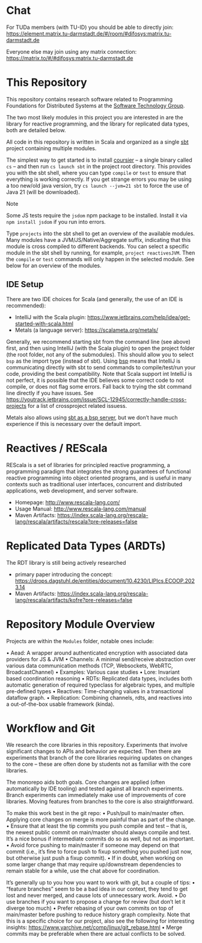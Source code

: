 # Chat

For TUDa members (with TU-ID) you should be able to directly join:
https://element.matrix.tu-darmstadt.de/#/room/#difosys:matrix.tu-darmstadt.de

Everyone else may join using any matrix connection:
https://matrix.to/#/#difosys:matrix.tu-darmstadt.de

# This Repository

This repository contains research software related to Programming Foundations for Distributed Systems at the [Software Technology Group](http://www.stg.tu-darmstadt.de/).

The two most likely modules in this project you are interested in are the library for reactive programming, and the library for replicated data types, both are detailed below.

All code in this repository is written in Scala and organized as a single [sbt](https://www.scala-sbt.org/) project containing multiple modules.

The simplest way to get started is to install [coursier](https://get-coursier.io/docs/cli-installation) – a single binary called `cs` – and then run `cs launch sbt` in the project root directory. This provides you with the sbt shell, where you can type `compile` or `test` to ensure that everything is working correctly. If you get strange errors you may be using a too new/old java version, try `cs launch --jvm=21 sbt` to force the use of Java 21 (will be downloaded).

> [!NOTE]
> Some JS tests require the `jsdom` npm package to be installed. Install it via `npm install jsdom` if you run into errors.

Type `projects` into the sbt shell to get an overview of the available modules. Many modules have a JVM/JS/Native/Aggregate suffix, indicating that this module is cross compiled to different backends. You can select a specific module in the sbt shell by running, for example, `project reactivesJVM`. Then the `compile` or `test` commands will only happen in the selected module. See below for an overview of the modules.

## IDE Setup

There are two IDE choices for Scala (and generally, the use of an IDE is recommended):

* IntelliJ with the Scala plugin: https://www.jetbrains.com/help/idea/get-started-with-scala.html
* Metals (a language server): https://scalameta.org/metals/

Generally, we recommend starting sbt from the command line (see above) first, and then using IntelliJ (with the Scala plugin) to open the project folder (the root folder, not any of the submodules). This should allow you to select `bsp` as the import type (instead of sbt). Using [bsp](https://www.scala-lang.org/blog/2020/10/27/bsp-in-sbt.html) means that IntelliJ is communicating directly with sbt to send commands to compile/test/run your code, providing the best compatibility.
Note that Scala support int IntelliJ is not perfect, it is possible that the IDE believes some correct code to not compile, or does not flag some errors. Fall back to trying the sbt command line directly if you have issues.
See https://youtrack.jetbrains.com/issue/SCL-12945/correctly-handle-cross-projects for a list of crossproject related issuess.

Metals also allows using [sbt as a bsp server](https://scalameta.org/metals/docs/build-tools/sbt/#sbt-build-server), but we don’t have much experience if this is necessary over the default import.


# Reactives / REScala

REScala is a set of libraries for principled reactive programming,
a programming paradigm that integrates the strong guarantees of functional reactive programming into object oriented programs,
and is useful in many contexts such as traditional user interfaces, concurrent and distributed applications, web development, and server software.

* Homepage: <http://www.rescala-lang.com/>
* Usage Manual: <http://www.rescala-lang.com/manual>
* Maven Artifacts: https://index.scala-lang.org/rescala-lang/rescala/artifacts/rescala?pre-releases=false

# Replicated Data Types (ARDTs)

The RDT library is still being actively researched

* primary paper introducing the concept: https://drops.dagstuhl.de/entities/document/10.4230/LIPIcs.ECOOP.2023.14
* Maven Artifacts: https://index.scala-lang.org/rescala-lang/rescala/artifacts/kofre?pre-releases=false


# Repository Module Overview

Projects are within the `Modules` folder, notable ones include:

• Aead: A wrapper around authenticated encryption with associated data providers for JS & JVM
• Channels: A minimal send/receive abstraction over various data communication methods (TCP, Websockets, WebRTC, BroadcastChannel)
• Examples: Various case studies
• Lore: Invariant based coordination reasoning
• RDTs: Replicated data types, includes both automatic generation of required typeclass for algebraic types, and multiple pre-defined types
• Reactives: Time-changing values in a transactional dataflow graph.
• Replication: Combining channels, rdts, and reactives into a out-of-the-box usable framework (kinda).


# Workflow and Git

We research the core libraries in this repository. Experiments that involve significant changes to APIs and behavior are expected. Then there are experiments that branch of the core libraries requiring updates on changes to the core – these are often done by students not as familiar with the core libraries.

The monorepo aids both goals. Core changes are applied (often automatically by IDE tooling) and tested against all branch experiments. Branch experiments can immediately make use of improvements of core libraries. Moving features from branches to the core is also straightforward.

To make this work best in the git repo:
• Push/pull to main/master often. Applying core changes on merge is more painful than as part of the change.
• Ensure that at least the tip commits you push compile and test – that is, the newest public commit on main/master should always compile and test. It’s a nice bonus if intermediate commits do so as well, but not as important.
• Avoid force pushing to main/master if someone may depend on that commit (i.e., it’s fine to force push to fixup something you pushed just now, but otherwise just push a fixup commit).
• If in doubt, when working on some larger change that may require up/downstream dependencies to remain stable for a while, use the chat above for coordination.


It’s generally up to you how you want to work with git, but a couple of tips:
• “feature branches” seem to be a bad idea in our context, they tend to get lost and never merged, and cause lots of unnecessary work. Avoid.
	• Do use branches if you want to propose a change for review (but don’t let it diverge too much)
• Prefer rebasing of your own commits on top of main/master before pushing to reduce history graph complexity. Note that this is a specific choice for our project, also see the following for interesting insights: https://www.yarchive.net/comp/linux/git_rebase.html
	• Merge commits may be preferable when there are actual conflicts to be solved.


